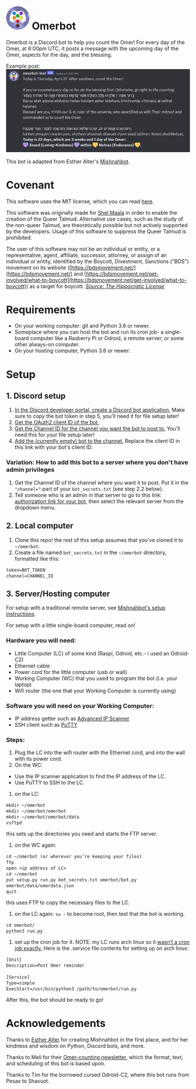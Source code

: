 # ![](omerbot-logo-extra-small.png) Omerbot 

Omerbot is a Discord bot to help you count the Omer! For every day of the Omer, at 6:00pm UTC, it posts a message with the upcoming day of the Omer, aspects for the day, and the blessing. 

Example post: 
![](omerbot-example.png)

This bot is adapted from Esther Alter's [Mishnahbot](https://github.com/subalterngames/mishnahbot). 
 
# Covenant

This software uses the MIT license, which you can read [here](LICENSE).

This software was originally made for [Shel Maala](https://www.shelmaala.com/) in order to enable the creation of the Queer Talmud. Alternative use cases, such as the study of the non-queer Talmud, are theoretically possible but not actively supported by the developers. Usage of this software to suppress the Queer Talmud is prohibited.

The user of this software may not be an individual or entity, or a representative, agent, affiliate, successor, attorney, or assign of an individual or entity, identified by the Boycott, Divestment, Sanctions ("BDS") movement on its website ([https://bdsmovement.net/](https://bdsmovement.net/) and [https://bdsmovement.net/get-involved/what-to-boycott](https://bdsmovement.net/get-involved/what-to-boycott)) as a target for boycott. *[Source: The Hippocratic License](https://firstdonoharm.dev/#hippocratic-license-3-0)*

# Requirements 
- On your working computer: git and Python 3.6 or newer. 
- Someplace where you can host the bot and run its cron job- a single-board computer like a Rasberry Pi or Odroid, a remote server, or some other always-on computer.
- On your hosting computer, Python 3.6 or newer.

# Setup 
## 1. Discord setup
  1. [In the Discord developer portal, create a Discord bot application.](https://www.wikihow.com/Create-a-Bot-in-Discord#Creating-the-Bot-on-Discord) Make sure to copy the bot token in step 5, you'll need it for file setup later! 
  1. [Get the OAuth2 client ID of the bot.](https://www.wikihow.com/Create-a-Bot-in-Discord#Sending-the-Bot-to-the-Discord-Server.2FChannel)
  1. [Get the Channel ID for the channel you want the bot to post to.](https://docs.statbot.net/docs/faq/general/how-find-id/) You'll need this for your file setup later!
  1. [Add the (currently empty) bot to the channel.](https://discord.com/oauth2/authorize?&client_id=1097236576062419085&scope=bot&permissions=8) Replace the client ID in this link with your bot's client ID. 

### Variation: How to add this bot to a server where you don't have admin privileges
  1. Get the Channel ID of the channel where you want it to post. Put it in the `"channel="` part of your `bot_secrets.txt` (see step 2.2 below).
  1. Tell someone who is an admin in that server to go to this link: [authorization link for your bot]( https://discord.com/oauth2/authorize?&client_id=1097236576062419085&scope=bot&permissions=8), then select the relevant server from the dropdown menu. 

## 2. Local computer 
  1. Clone this repo! the rest of this setup assumes that you've cloned it to `~/omerbot`.
  2. Create a file named `bot_secrets.txt` in the `~/omerbot` directory, formatted like this:
  ```
  token=BOT_TOKEN
  channel=CHANNEL_ID
  ``` 

## 3. Server/Hosting computer  
For setup with a traditional remote server, see [Mishnahbot's setup instructions](https://github.com/subalterngames/mishnahbot#setup). 

For setup with a little single-board computer, read on! 

### Hardware you will need: 
- Little Computer (LC) of some kind (Raspi, Odroid, etc.- i used an Odroid-C2) 
- Ethernet cable 
- Power cord for the little computer (usb or wall) 
- Working Computer (WC) that you used to program the bot (i.e. your laptop)
- Wifi router (the one that your Working Computer is currently using)

### Software you will need on your Working Computer: 
- IP address getter such as [Advanced IP Scanner](https://www.advanced-ip-scanner.com/) 
- SSH client such as [PuTTY](https://putty.org/)

### Steps: 
1. Plug the LC into the wifi router with the Ethernet cord, and into the wall with its power cord. 
1. On the WC: 
- Use the IP scanner application to find the IP address of the LC. 
- Use PuTTY to SSH to the LC.  
1. on the LC: 
```
mkdir ~/omerbot
mkdir ~/omerbot/omerbot
mkdir ~/omerbot/omerbot/data
vsftpd
```
this sets up the directories you need and starts the FTP server. 
1. on the WC again: 
```
cd ~/omerbot (or wherever you’re keeping your files)
ftp 
open <ip address of LC>
cd ~/omerbot
put setup.py run.py bot_secrets.txt omerbot/bot.py omerbot/data/omerdata.json
quit 
```
this uses FTP to copy the necessary files to the LC.
1. on the LC again: 
`su -` to become root, then test that the bot is working. 
```
cd omerbot/ 
python3 run.py 
```
1. set up the cron job for it. 
NOTE: my LC runs arch linux so it [wasn’t a cron job exactly.]( 
https://unix.stackexchange.com/questions/261864/arch-linux-how-to-run-a-cron-job) Here is the .service file contents for setting up on arch linux: 
 ```
 [Unit]
 Description=Post Omer reminder

 [Service]
 Type=simple
 ExecStart=/usr/bin/python3 /path/to/omerbot/run.py
```
After this, the bot should be ready to go! 


# Acknowledgements

Thanks to [Esther Alter](https://github.com/subalterngames) for creating Mishnahbot in the first place, and for her kindness and wisdom on Python, Discord bots, and more. 

Thanks to Meli for their [Omer-counting newsletter](https://buttondown.email/OmerCounter), which the format, text, and scheduling of this bot is based upon. 

Thanks to Tim for the borrowed cursed Odroid-C2, where this bot runs from Pesax to Shavuot.  